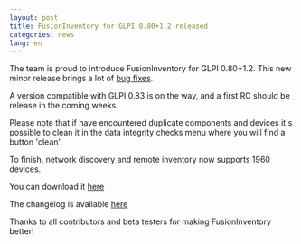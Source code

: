 ```yaml
---
layout: post
title: FusionInventory for GLPI 0.80+1.2 released
categories: news
lang: en
---
```


The team is proud to introduce FusionInventory for GLPI 0.80+1.2. This new minor release brings a lot of [bug fixes](http://forge.fusioninventory.org/projects/fusioninventory-for-glpi/issues?query_id=16).

A version compatible with GLPI 0.83 is on the way, and a first RC should be release in the coming weeks.

Please note that if have encountered duplicate components and devices it's possible to clean it in the data integrity checks menu where you will find a button 'clean'.

To finish, network discovery and remote inventory now supports 1960 devices.

You can download it [here](http://forge.fusioninventory.org/attachments/download/606/fusioninventory-for-glpi-metapackage_0.80_1.2.tar.gz)

The changelog is available [here](http://forge.fusioninventory.org/projects/fusioninventory-for-glpi/issues?query_id=15)




Thanks to all contributors and beta testers for making FusionInventory better!
